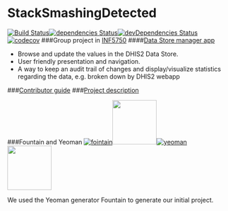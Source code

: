 # StackSmashingDetected
[![Build Status](https://travis-ci.org/Eskalol/StackSmashingDetected.svg?branch=master)](https://travis-ci.org/Eskalol/StackSmashingDetected)[![dependencies Status](https://david-dm.org/Eskalol/StackSmashingDetected/status.svg)](https://david-dm.org/Eskalol/StackSmashingDetected)[![devDependencies Status](https://david-dm.org/Eskalol/StackSmashingDetected/dev-status.svg)](https://david-dm.org/Eskalol/StackSmashingDetected?type=dev)[![codecov](https://codecov.io/gh/Eskalol/StackSmashingDetected/branch/master/graph/badge.svg)](https://codecov.io/gh/Eskalol/StackSmashingDetected)
###Group project in [INF5750](https://www.uio.no/studier/emner/matnat/ifi/INF5750/)
####[Data Store manager app](https://dhis2.github.io/dhis2-docs/master/en/developer/html/webapi_data_store.html)
- Browse and update the values in the DHIS2 Data Store. 
- User friendly presentation and navigation.
- A way to keep an audit trail of changes and display/visualize statistics regarding the data, e.g. broken down by DHIS2 webapp

###[Contributor guide](https://github.com/Eskalol/StackSmashingDetected/blob/master/not_for_deploy/contrib.md)
###[Project description](https://github.com/Eskalol/StackSmashingDetected/blob/master/not_for_deploy/project.md)

###Fountain and Yeoman
[![fointain](http://fountainjs.io/assets/imgs/artworks/fountainjs-logo6-machine.png)<img src="http://fountainjs.io/assets/imgs/artworks/fountainjs-logo6-machine.png" width="100">](http://fountainjs.io/)[![yeoman](http://blog.teamtreehouse.com/wp-content/uploads/2014/01/yeoman-logo.png)<img src="http://blog.teamtreehouse.com/wp-content/uploads/2014/01/yeoman-logo.png" width="100">](http://yeoman.io/)

We used the Yeoman generator Fountain to generate our initial project.

